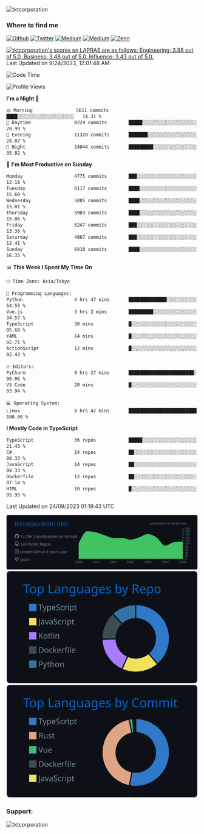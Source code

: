 <p align="left"> <img src="https://komarev.com/ghpvc/?username=tktcorporation&label=Profile%20views&color=0e75b6&style=flat" alt="tktcorporation" /> </p>

<h3>Where to find me</h3>
<p>
<a href="https://github.com/tktcorporation" target="_blank"><img alt="Github" src="https://img.shields.io/badge/GitHub-%2312100E.svg?&style=for-the-badge&logo=Github&logoColor=white" /></a>
<a href="https://twitter.com/tktcorporation" target="_blank"><img alt="Twitter" src="https://img.shields.io/badge/twitter-%231DA1F2.svg?&style=for-the-badge&logo=twitter&logoColor=white" /></a>
<a href="https://www.linkedin.com/in/tktcorporation" target="_blank"><img alt="Medium" src="https://img.shields.io/badge/linkdin-0a66c2.svg?&style=for-the-badge&logo=linkedin&logoColor=white" /></a>
<a href="https://qiita.com/tktcorporation" target="_blank"><img alt="Medium" src="https://img.shields.io/badge/qiita-55C500.svg?&style=for-the-badge&logo=qiita&logoColor=white" /></a>
<a href="https://zenn.dev/tktcorporation" target="_blank"><img alt="Zenn" src="https://img.shields.io/badge/Zenn-3EA8FF.svg?&style=for-the-badge&logo=Zenn&logoColor=white" /></a>
</p>

<!--START_SECTION:lapras-card-->
<p ><a href="https://lapras.com/public/tktcorporation" target="_blank" rel="noopener noreferrer"><img alt="tktcorporation's scores on LAPRAS are as follows: Engineering: 3.98 out of 5.0, Business: 3.48 out of 5.0, Influence: 3.43 out of 5.0." src="https://lapras-card-generator.vercel.app/api/svg?e=3.98&b=3.48&i=3.43&b1=%23232323&b2=%236d6d6d&i1=%23212121&i2=%23818181&l=en" width="300" ></a>  
Last Updated on 9/24/2023, 12:01:48 AM</p>
<!--END_SECTION:lapras-card-->
  
<!--START_SECTION:waka-->
![Code Time](http://img.shields.io/badge/Code%20Time-1%2C159%20hrs%2026%20mins-blue)

![Profile Views](http://img.shields.io/badge/Profile%20Views-1-blue)

**I'm a Night 🦉** 

```text
🌞 Morning                5611 commits        ████░░░░░░░░░░░░░░░░░░░░░   14.31 % 
🌆 Daytime                8229 commits        █████░░░░░░░░░░░░░░░░░░░░   20.99 % 
🌃 Evening                11320 commits       ███████░░░░░░░░░░░░░░░░░░   28.87 % 
🌙 Night                  14044 commits       █████████░░░░░░░░░░░░░░░░   35.82 % 
```
📅 **I'm Most Productive on Sunday** 

```text
Monday                   4775 commits        ███░░░░░░░░░░░░░░░░░░░░░░   12.18 % 
Tuesday                  6117 commits        ████░░░░░░░░░░░░░░░░░░░░░   15.60 % 
Wednesday                5885 commits        ████░░░░░░░░░░░░░░░░░░░░░   15.01 % 
Thursday                 5903 commits        ████░░░░░░░░░░░░░░░░░░░░░   15.06 % 
Friday                   5247 commits        ███░░░░░░░░░░░░░░░░░░░░░░   13.38 % 
Saturday                 4867 commits        ███░░░░░░░░░░░░░░░░░░░░░░   12.41 % 
Sunday                   6410 commits        ████░░░░░░░░░░░░░░░░░░░░░   16.35 % 
```


📊 **This Week I Spent My Time On** 

```text
🕑︎ Time Zone: Asia/Tokyo

💬 Programming Languages: 
Python                   4 hrs 47 mins       ██████████████░░░░░░░░░░░   54.55 % 
Vue.js                   3 hrs 2 mins        █████████░░░░░░░░░░░░░░░░   34.57 % 
TypeScript               30 mins             █░░░░░░░░░░░░░░░░░░░░░░░░   05.68 % 
YAML                     14 mins             █░░░░░░░░░░░░░░░░░░░░░░░░   02.71 % 
ActionScript             12 mins             █░░░░░░░░░░░░░░░░░░░░░░░░   02.43 % 

🔥 Editors: 
PyCharm                  8 hrs 27 mins       ████████████████████████░   96.06 % 
VS Code                  20 mins             █░░░░░░░░░░░░░░░░░░░░░░░░   03.94 % 

💻 Operating System: 
Linux                    8 hrs 47 mins       █████████████████████████   100.00 % 
```

**I Mostly Code in TypeScript** 

```text
TypeScript               36 repos            █████░░░░░░░░░░░░░░░░░░░░   21.43 % 
C#                       14 repos            ██░░░░░░░░░░░░░░░░░░░░░░░   08.33 % 
JavaScript               14 repos            ██░░░░░░░░░░░░░░░░░░░░░░░   08.33 % 
Dockerfile               12 repos            ██░░░░░░░░░░░░░░░░░░░░░░░   07.14 % 
HTML                     10 repos            █░░░░░░░░░░░░░░░░░░░░░░░░   05.95 % 
```




 Last Updated on 24/09/2023 01:19:43 UTC
<!--END_SECTION:waka-->

[![](https://raw.githubusercontent.com/tktcorporation/tktcorporation/master/profile-summary-card-output/github_dark/0-profile-details.svg)](https://github.com/vn7n24fzkq/github-profile-summary-cards)
[![](https://raw.githubusercontent.com/tktcorporation/tktcorporation/master/profile-summary-card-output/github_dark/1-repos-per-language.svg)](https://github.com/vn7n24fzkq/github-profile-summary-cards) [![](https://raw.githubusercontent.com/tktcorporation/tktcorporation/master/profile-summary-card-output/github_dark/2-most-commit-language.svg)](https://github.com/vn7n24fzkq/github-profile-summary-cards)

<h3 align="left">Support:</h3>
<p><a href="https://www.buymeacoffee.com/tktcorporation"> <img align="left" src="https://cdn.buymeacoffee.com/buttons/v2/default-yellow.png" height="50" width="210" alt="tktcorporation" /></a></p><br><br>
